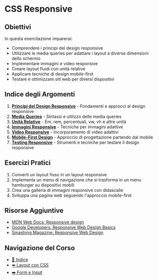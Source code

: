 # CSS Responsive

## Obiettivi

In questa esercitazione imparerai:

- Comprendere i principi del design responsive
- Utilizzare le media queries per adattare i layout a diverse dimensioni dello schermo
- Implementare immagini e video responsive
- Creare layout fluidi con unità relative
- Applicare tecniche di design mobile-first
- Testare e ottimizzare siti web per diversi dispositivi

## Indice degli Argomenti

1. [**Principi del Design Responsive**](./01-PrincipiResponsive.md) - Fondamenti e approcci al design responsive
2. [**Media Queries**](./02-MediaQueries.md) - Sintassi e utilizzo delle media queries
3. [**Unità Relative**](./03-UnitàRelative.md) - Em, rem, percentuali, vw, vh e altre unità
4. [**Immagini Responsive**](./04-ImmaginiResponsive.md) - Tecniche per immagini adattive
5. [**Video Responsive**](./05-VideoResponsive.md) - Incorporamento di video adattivi
6. [**Mobile-First Design**](./06-MobileFirst.md) - Approccio di progettazione partendo dal mobile
7. [**Testing Responsive**](./07-TestingResponsive.md) - Strumenti e tecniche per testare il design responsive

## Esercizi Pratici

1. Converti un layout fisso in un layout responsive
2. Implementa un menu di navigazione che si trasforma in un menu hamburger su dispositivi mobili
3. Crea una galleria di immagini responsive con didascalie
4. Sviluppa una pagina web seguendo l'approccio mobile-first

## Risorse Aggiuntive

- [MDN Web Docs: Responsive design](https://developer.mozilla.org/en-US/docs/Learn/CSS/CSS_layout/Responsive_Design)
- [Google Developers: Responsive Web Design Basics](https://developers.google.com/web/fundamentals/design-and-ux/responsive)
- [Smashing Magazine: Responsive Web Design](https://www.smashingmagazine.com/category/responsive-design/)

## Navigazione del Corso
- [📑 Indice](../README.md)
- [⬅️ Layout con CSS](../05-LayoutCSS/README.md)
- [➡️ Form e Input](../07-FormInput/README.md)